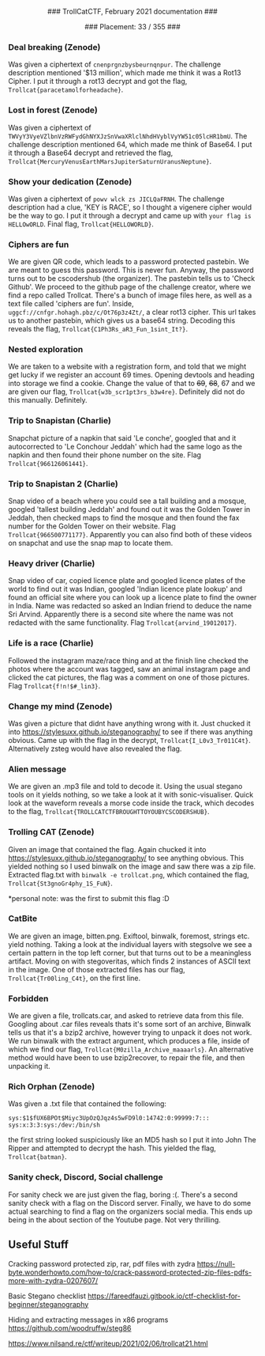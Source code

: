<p align="center"> ### TrollCatCTF, February 2021 documentation ### </p>
<p align="center"> ### Placement: 33 / 355 ### </p>

### Deal breaking (Zenode)

Was given a ciphertext of `cnenprgnzbysbeurnqnpur`. The challenge description mentioned '$13 million', which made me think it was a Rot13 Cipher. I put it through a rot13 decrypt and got the flag, `Trollcat{paracetamolforheadache}`.

### Lost in forest (Zenode)

Was given a ciphertext of `TWVyY3VyeVZlbnVzRWFydGhNYXJzSnVwaXRlclNhdHVyblVyYW51c05lcHR1bmU`. The challenge description mentioned 64, which made me think of Base64. I put it through a Base64 decrypt and retrieved the flag, `Trollcat{MercuryVenusEarthMarsJupiterSaturnUranusNeptune}`.

### Show your dedication (Zenode)

Was given a ciphertext of `powv wlck zs JICLQaFRNH`. The challenge description had a clue, 'KEY is RACE', so I thought a vigenere cipher would be the way to go. I put it through a decrypt and came up with `your flag is HELLOwORLD`. Final flag, `Trollcat{HELLOWORLD}`.

### Ciphers are fun

We are given QR code, which leads to a password protected pastebin. We are meant to guess this password. This is never fun. Anyway, the password turns out to be cscodershub (the organizer). The pastebin tells us to 'Check Github'. We proceed to the github page of the challenge creator, where we find a repo called Trollcat. There's a bunch of image files here, as well as a text file called 'ciphers are fun'. Inside, `uggcf://cnfgr.hohagh.pbz/c/Ot76p3z4Zt/`, a clear rot13 cipher. This url takes us to another pastebin, which gives us a base64 string. Decoding this reveals the flag, `Trollcat{C1Ph3Rs_aR3_Fun_1sint_It?}`.

### Nested exploration

We are taken to a website with a registration form, and told that we might get lucky if we register an account 69 times. Opening devtools and heading into storage we find a cookie. Change the value of that to ~~69~~, ~~68~~, 67 and we are given our flag, `Trollcat{w3b_scr1pt3rs_b3w4re}`. Definitely did not do this manually. Definitely.

### Trip to Snapistan (Charlie)

Snapchat picture of a napkin that said 'Le conche', googled that and it autocorrected to 'Le Conchour Jeddah' which had the same logo as the napkin and then found their phone number on the site. Flag `Trollcat{966126061441}`.

### Trip to Snapistan 2 (Charlie)

Snap video of a beach where you could see a tall building and a mosque, googled 'tallest building Jeddah' and found out it was the Golden Tower in Jeddah, then checked maps to find the mosque and then found the fax number for the Golden Tower on their website. Flag `Trollcat{966500771177}`. Apparently you can also find both of these videos on snapchat and use the snap map to locate them.

### Heavy driver (Charlie)

Snap video of car, copied licence plate and googled licence plates of the world to find out it was Indian, googled 'Indian licence plate lookup' and found an official site where you can look up a licence plate to find the owner in India. Name was redacted so asked an Indian friend to deduce the name Sri Arvind.
Apparently there is a second site where the name was not redacted with the same functionality. Flag `Trollcat{arvind_19012017}`.

### Life is a race (Charlie)

Followed the instagram maze/race thing and at the finish line checked the photos where the account was tagged, saw an animal instagram page and clicked the cat pictures, the flag was a comment on one of those pictures. Flag `Trollcat{f!n!$#_lin3}`.

### Change my mind (Zenode)

Was given a picture that didnt have anything wrong with it. Just chucked it into https://stylesuxx.github.io/steganography/ to see if there was anything obvious. Came up with the flag in the decrypt, `Trollcat{I_L0v3_Tr011C4t}`. Alternatively zsteg would have also revealed the flag.

### Alien message

We are given an .mp3 file and told to decode it. Using the usual stegano tools on it yields nothing, so we take a look at it with sonic-visualiser. Quick look at the waveform reveals a morse code inside the track, which decodes to the flag, `Trollcat{TROLLCATCTFBROUGHTTOYOUBYCSCODERSHUB}`.

### Trolling CAT (Zenode)

Given an image that contained the flag. Again chucked it into https://stylesuxx.github.io/steganography/ to see anything obvious. This yielded nothing so I used binwalk on the image and saw there was a zip file. Extracted flag.txt with `binwalk -e trollcat.png`, which contained the flag, `Trollcat{St3gnoGr4phy_1S_FuN}`.

*personal note: was the first to submit this flag :D

### CatBite

We are given an image, bitten.png. Exiftool, binwalk, foremost, strings etc. yield nothing. Taking a look at the individual layers with stegsolve we see a certain pattern in the top left corner, but that turns out to be a meaningless artifact. Moving on with stegoveritas, which finds 2 instances of ASCII text in the image. One of those extracted files has our flag, `Trollcat{Tr00ling_C4t}`, on the first line.

### Forbidden

We are given a file, trollcats.car, and asked to retrieve data from this file. Googling about .car files reveals thats it's some sort of an archive, Binwalk tells us that it's a bzip2 archive, however trying to unpack it does not work. We run binwalk with the extract argument, which produces a file, inside of which we find our flag, `Trollcat{M0zilla_Archive_maaaarls}`. An alternative method would have been to use bzip2recover, to repair the file, and then unpacking it.

### Rich Orphan (Zenode)

Was given a .txt file that contained the following:
```
sys:$1$fUX6BPOt$Miyc3UpOzQJqz4s5wFD9l0:14742:0:99999:7:::
sys:x:3:3:sys:/dev:/bin/sh
```

the first string looked suspiciously like an MD5 hash so I put it into John The Ripper and attempted to decrypt the hash. This yielded the flag, `Trollcat{batman}`.

### Sanity check, Discord, Social challenge

For sanity check we are just given the flag, boring :(. There's a second sanity check with a flag on the Discord server. Finally, we have to do some actual searching to find a flag on the organizers social media. This ends up being in the about section of the Youtube page. Not very thrilling.


## Useful Stuff

Cracking password protected zip, rar, pdf files with zydra https://null-byte.wonderhowto.com/how-to/crack-password-protected-zip-files-pdfs-more-with-zydra-0207607/

Basic Stegano checklist https://fareedfauzi.gitbook.io/ctf-checklist-for-beginner/steganography

Hiding and extracting messages in x86 programs https://github.com/woodruffw/steg86

https://www.nilsand.re/ctf/writeup/2021/02/06/trollcat21.html
